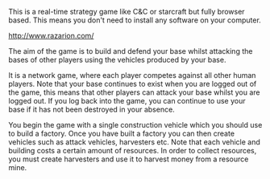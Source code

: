 This is a real-time strategy game like C&C or starcraft but fully browser based. This means you don't need to install any software on your computer.

http://www.razarion.com/

The aim of the game is to build and defend your base whilst attacking the bases of other players using the vehicles produced by your base.

It is a network game, where each player competes against all other human players. Note that your base continues to exist when you are logged out of the game, this means that other players can attack your base whilst you are logged out. If you log back into the game, you can continue to use your base if it has not been destroyed in your absence.

You begin the game with a single construction vehicle which you should use to build a factory. Once you have built a factory you can then create vehicles such as attack vehicles, harvesters etc. Note that each vehicle and building costs a certain amount of resources. In order to collect resources, you must create harvesters and use it to harvest money from a resource mine.